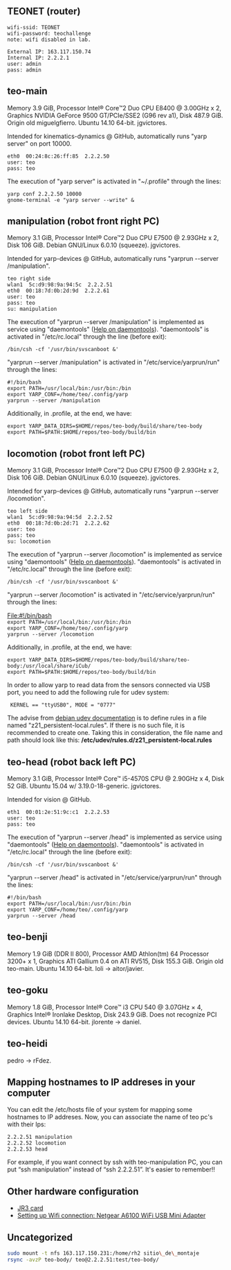 ## TEONET (router)

`wifi-ssid: TEONET`  
`wifi-password: teochallenge`  
`note: wifi disabled in lab.`  
  
`External IP: 163.117.150.74`  
`Internal IP: 2.2.2.1`  
`user: admin`  
`pass: admin`

## teo-main

Memory 3.9 GiB, Processor Intel® Core™2 Duo CPU E8400 @ 3.00GHz x 2,
Graphics NVIDIA GeForce 9500 GT/PCIe/SSE2 (G96 rev a1), Disk 487.9 GiB.
Origin old miguelgfierro. Ubuntu 14.10 64-bit. jgvictores.

Intended for kinematics-dynamics @ GitHub, automatically runs "yarp
server" on port 10000.

`eth0  00:24:8c:26:ff:85  2.2.2.50`  
`user: teo`  
`pass: teo`

The execution of "yarp server" is activated in "~/.profile" through the
lines:

`yarp conf 2.2.2.50 10000`  
`gnome-terminal -e "yarp server --write" &`

## manipulation (robot front right PC)

Memory 3.1 GiB, Processor Intel® Core™2 Duo CPU E7500 @ 2.93GHz x 2,
Disk 106 GiB. Debian GNU/Linux 6.0.10 (squeeze). jgvictores.

Intended for yarp-devices @ GitHub, automatically runs "yarprun --server
/manipulation".

`teo right side`  
`wlan1  5c:d9:98:9a:94:5c  2.2.2.51`  
`eth0  00:18:7d:0b:2d:9d  2.2.2.61`  
`user: teo`  
`pass: teo`  
`su: manipulation`

The execution of "yarprun --server /manipulation" is implemented as
service using "daemontools" ([Help on
daemontools](Help_on_daemontools "wikilink")). "daemontools" is
activated in "/etc/rc.local" through the line (before exit):

`/bin/csh -cf '/usr/bin/svscanboot &'`

"yarprun --server /manipulation" is activated in
"/etc/service/yarprun/run" through the lines:

`#!/bin/bash`  
`export PATH=/usr/local/bin:/usr/bin:/bin`  
`export YARP_CONF=/home/teo/.config/yarp`  
`yarprun --server /manipulation`

Additionally, in .profile, at the end, we have:

`export YARP_DATA_DIRS=$HOME/repos/teo-body/build/share/teo-body`  
`export PATH=$PATH:$HOME/repos/teo-body/build/bin`

## locomotion (robot front left PC)

Memory 3.1 GiB, Processor Intel® Core™2 Duo CPU E7500 @ 2.93GHz x 2,
Disk 106 GiB. Debian GNU/Linux 6.0.10 (squeeze). jgvictores.

Intended for yarp-devices @ GitHub, automatically runs "yarprun --server
/locomotion".

`teo left side`  
`wlan1  5c:d9:98:9a:94:5d  2.2.2.52`  
`eth0  00:18:7d:0b:2d:71  2.2.2.62`  
`user: teo`  
`pass: teo`  
`su: locomotion`

The execution of "yarprun --server /locomotion" is implemented as
service using "daemontools" ([Help on
daemontools](Help_on_daemontools "wikilink")). "daemontools" is
activated in "/etc/rc.local" through the line (before exit):

`/bin/csh -cf '/usr/bin/svscanboot &'`

"yarprun --server /locomotion" is activated in
"/etc/service/yarprun/run" through the lines:

<File:#!/bin/bash>  
`export PATH=/usr/local/bin:/usr/bin:/bin`  
`export YARP_CONF=/home/teo/.config/yarp`  
`yarprun --server /locomotion`

Additionally, in .profile, at the end, we
have:

`export YARP_DATA_DIRS=$HOME/repos/teo-body/build/share/teo-body:/usr/local/share/iCub/`  
`export PATH=$PATH:$HOME/repos/teo-body/build/bin`

In order to allow yarp to read data from the sensors connected via USB
port, you need to add the following rule for udev system:

` KERNEL == "ttyUSB0", MODE = "0777"`

The advise from [debian udev
documentation](https://wiki.debian.org/udev) is to define rules in a
file named "z21\_persistent-local.rules". If there is no such file, it
is recommended to create one. Taking this in consideration, the file
name and path should look like this:
**/etc/udev/rules.d/z21\_persistent-local.rules**

## teo-head (robot back left PC)

Memory 3.1 GiB, Processor Intel® Core™ i5-4570S CPU @ 2.90GHz x 4, Disk
52 GiB. Ubuntu 15.04 w/ 3.19.0-18-generic. jgvictores.

Intended for vision @ GitHub.

`eth1  00:01:2e:51:9c:c1  2.2.2.53`  
`user: teo`  
`pass: teo`

The execution of "yarprun --server /head" is implemented as service
using "daemontools" ([Help on
daemontools](Help_on_daemontools "wikilink")). "daemontools" is
activated in "/etc/rc.local" through the line (before exit):

`/bin/csh -cf '/usr/bin/svscanboot &'`

"yarprun --server /head" is activated in "/etc/service/yarprun/run"
through the lines:

`#!/bin/bash`  
`export PATH=/usr/local/bin:/usr/bin:/bin`  
`export YARP_CONF=/home/teo/.config/yarp`  
`yarprun --server /head`

## teo-benji

Memory 1.9 GiB (DDR II 800), Processor AMD Athlon(tm) 64 Processor 3200+
x 1, Graphics ATI Gallium 0.4 on ATI RV515, Disk 155.3 GiB. Origin old
teo-main. Ubuntu 14.10 64-bit. loli -\> aitor/javier.

## teo-goku

Memory 1.8 GiB, Processor Intel® Core™ i3 CPU 540 @ 3.07GHz × 4,
Graphics Intel® Ironlake Desktop, Disk 243.9 GiB. Does not recognize PCI
devices. Ubuntu 14.10 64-bit. jlorente -\> daniel.

## teo-heidi

pedro -\> rFdez.

## Mapping hostnames to IP addreses in your computer

You can edit the /etc/hosts file of your system for mapping some
hostnames to IP addreses. Now, you can associate the name of teo pc's
with their Ips:

`2.2.2.51 manipulation`  
`2.2.2.52 locomotion`  
`2.2.2.53 head`

For example, if you want connect by ssh with teo-manipulation PC, you
can put “ssh manipulation” instead of “ssh 2.2.2.51”. It's easier to
remember\!\!

## Other hardware configuration

- [JR3 card](https://github.com/roboticslab-uc3m/installation-guides/blob/master/install-jr3.md)
- [Setting up Wifi connection: Netgear A6100 WiFi USB Mini Adapter](https://github.com/roboticslab-uc3m/installation-guides/blob/master/install-netgear-a6100.md)

## Uncategorized
```bash
sudo mount -t nfs 163.117.150.231:/home/rh2 sitio\_de\_montaje
rsync -avzP teo-body/ teo@2.2.2.51:test/teo-body/
```
